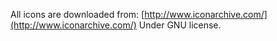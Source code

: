 All icons are downloaded from:
[http://www.iconarchive.com/](http://www.iconarchive.com/)
Under GNU license.